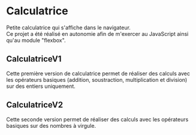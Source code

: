 # Calculatrice
Petite calculatrice qui s'affiche dans le navigateur.<br>
Ce projet a été réalisé en autonomie afin de m'exercer au JavaScript ainsi qu'au module "flexbox".

## CalculatriceV1

Cette première version de calculatrice permet de réaliser des calculs avec les opérateurs basiques (addition, soustraction, multiplication et division) sur des entiers uniquement.

## CalculatriceV2

Cette seconde version permet de réaliser des calculs avec les opérateurs basiques sur des nombres à virgule.
